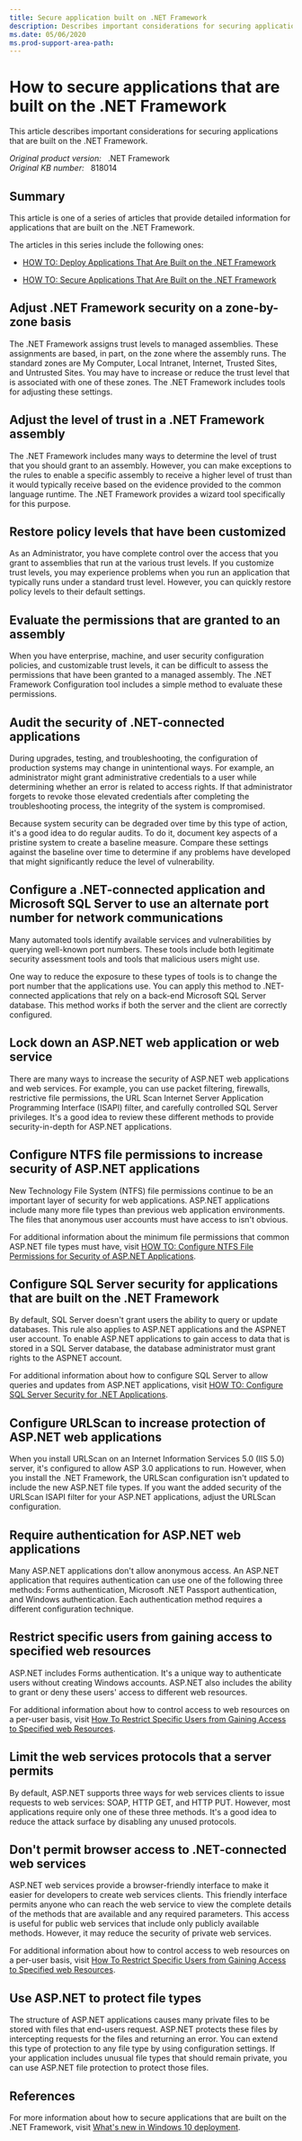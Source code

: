 ```yaml
---
title: Secure application built on .NET Framework
description: Describes important considerations for securing applications that are built on the .NET Framework.
ms.date: 05/06/2020
ms.prod-support-area-path: 
---
```

# How to secure applications that are built on the .NET Framework

This article describes important considerations for securing applications that are built on the .NET Framework.

_Original product version:_ &nbsp; .NET Framework  
_Original KB number:_ &nbsp; 818014

## Summary

This article is one of a series of articles that provide detailed information for applications that are built on the .NET Framework.

The articles in this series include the following ones:

- [HOW TO: Deploy Applications That Are Built on the .NET Framework](https://support.microsoft.com/help/818016)

- [HOW TO: Secure Applications That Are Built on the .NET Framework](https://support.microsoft.com/help/818014)

## Adjust .NET Framework security on a zone-by-zone basis

The .NET Framework assigns trust levels to managed assemblies. These assignments are based, in part, on the zone where the assembly runs. The standard zones are My Computer, Local Intranet, Internet, Trusted Sites, and Untrusted Sites. You may have to increase or reduce the trust level that is associated with one of these zones. The .NET Framework includes tools for adjusting these settings.

## Adjust the level of trust in a .NET Framework assembly

The .NET Framework includes many ways to determine the level of trust that you should grant to an assembly. However, you can make exceptions to the rules to enable a specific assembly to receive a higher level of trust than it would typically receive based on the evidence provided to the common language runtime. The .NET Framework provides a wizard tool specifically for this purpose.

## Restore policy levels that have been customized

As an Administrator, you have complete control over the access that you grant to assemblies that run at the various trust levels. If you customize trust levels, you may experience problems when you run an application that typically runs under a standard trust level. However, you can quickly restore policy levels to their default settings.

## Evaluate the permissions that are granted to an assembly

When you have enterprise, machine, and user security configuration policies, and customizable trust levels, it can be difficult to assess the permissions that have been granted to a managed assembly. The .NET Framework Configuration tool includes a simple method to evaluate these permissions.

## Audit the security of .NET-connected applications

During upgrades, testing, and troubleshooting, the configuration of production systems may change in unintentional ways. For example, an administrator might grant administrative credentials to a user while determining whether an error is related to access rights. If that administrator forgets to revoke those elevated credentials after completing the troubleshooting process, the integrity of the system is compromised.

Because system security can be degraded over time by this type of action, it's a good idea to do regular audits. To do it, document key aspects of a pristine system to create a baseline measure. Compare these settings against the baseline over time to determine if any problems have developed that might significantly reduce the level of vulnerability.

## Configure a .NET-connected application and Microsoft SQL Server to use an alternate port number for network communications

Many automated tools identify available services and vulnerabilities by querying well-known port numbers. These tools include both legitimate security assessment tools and tools that malicious users might use.

One way to reduce the exposure to these types of tools is to change the port number that the applications use. You can apply this method to .NET-connected applications that rely on a back-end Microsoft SQL Server database. This method works if both the server and the client are correctly configured.

## Lock down an ASP.NET web application or web service

There are many ways to increase the security of ASP.NET web applications and web services. For example, you can use packet filtering, firewalls, restrictive file permissions, the URL Scan Internet Server Application Programming Interface (ISAPI) filter, and carefully controlled SQL Server privileges. It's a good idea to review these different methods to provide security-in-depth for ASP.NET applications.

## Configure NTFS file permissions to increase security of ASP.NET applications

New Technology File System (NTFS) file permissions continue to be an important layer of security for web applications. ASP.NET applications include many more file types than previous web application environments. The files that anonymous user accounts must have access to isn't obvious.

For additional information about the minimum file permissions that common ASP.NET file types must have, visit [HOW TO: Configure NTFS File Permissions for Security of ASP.NET Applications](https://support.microsoft.com/help/815153).

## Configure SQL Server security for applications that are built on the .NET Framework

By default, SQL Server doesn't grant users the ability to query or update databases. This rule also applies to ASP.NET applications and the ASPNET user account. To enable ASP.NET applications to gain access to data that is stored in a SQL Server database, the database administrator must grant rights to the ASPNET account.

For additional information about how to configure SQL Server to allow queries and updates from ASP.NET applications, visit [HOW TO: Configure SQL Server Security for .NET Applications](https://support.microsoft.com/help/815154).

## Configure URLScan to increase protection of ASP.NET web applications

When you install URLScan on an Internet Information Services 5.0 (IIS 5.0) server, it's configured to allow ASP 3.0 applications to run. However, when you install the .NET Framework, the URLScan configuration isn't updated to include the new ASP.NET file types. If you want the added security of the URLScan ISAPI filter for your ASP.NET applications, adjust the URLScan configuration.

## Require authentication for ASP.NET web applications

Many ASP.NET applications don't allow anonymous access. An ASP.NET application that requires authentication can use one of the following three methods: Forms authentication, Microsoft .NET Passport authentication, and Windows authentication. Each authentication method requires a different configuration technique.

## Restrict specific users from gaining access to specified web resources

ASP.NET includes Forms authentication. It's a unique way to authenticate users without creating Windows accounts. ASP.NET also includes the ability to grant or deny these users' access to different web resources.

For additional information about how to control access to web resources on a per-user basis, visit [How To Restrict Specific Users from Gaining Access to Specified web Resources](https://support.microsoft.com/help/815151).

## Limit the web services protocols that a server permits

By default, ASP.NET supports three ways for web services clients to issue requests to web services: SOAP, HTTP GET, and HTTP PUT. However, most applications require only one of these three methods. It's a good idea to reduce the attack surface by disabling any unused protocols.

## Don't permit browser access to .NET-connected web services

ASP.NET web services provide a browser-friendly interface to make it easier for developers to create web services clients. This friendly interface permits anyone who can reach the web service to view the complete details of the methods that are available and any required parameters. This access is useful for public web services that include only publicly available methods. However, it may reduce the security of private web services.

For additional information about how to control access to web resources on a per-user basis, visit [How To Restrict Specific Users from Gaining Access to Specified web Resources](https://support.microsoft.com/help/815151).

## Use ASP.NET to protect file types

The structure of ASP.NET applications causes many private files to be stored with files that end-users request. ASP.NET protects these files by intercepting requests for the files and returning an error. You can extend this type of protection to any file type by using configuration settings. If your application includes unusual file types that should remain private, you can use ASP.NET file protection to protect those files.

## References

For more information about how to secure applications that are built on the .NET Framework, visit [What's new in Windows 10 deployment](/windows/deployment/deploy-whats-new).
